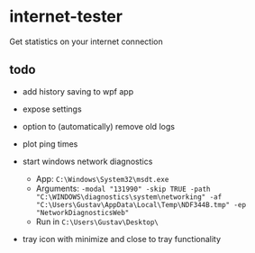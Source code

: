 # internet-tester
Get statistics on your internet connection

## todo
* add history saving to wpf app
* expose settings
* option to (automatically) remove old logs
* plot ping times
* start windows network diagnostics
    - App: `C:\Windows\System32\msdt.exe` 
    - Arguments: `-modal "131990" -skip TRUE -path "C:\WINDOWS\diagnostics\system\networking" -af "C:\Users\Gustav\AppData\Local\Temp\NDF344B.tmp" -ep "NetworkDiagnosticsWeb"`
    - Run in `C:\Users\Gustav\Desktop\`

* tray icon with minimize and close to tray functionality